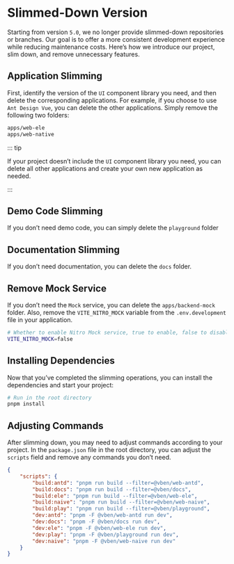# Slimmed-Down Version

Starting from version `5.0`, we no longer provide slimmed-down repositories or branches. Our goal is to offer a more consistent development experience while reducing maintenance costs. Here’s how we introduce our project, slim down, and remove unnecessary features.

## Application Slimming

First, identify the version of the `UI` component library you need, and then delete the corresponding applications. For example, if you choose to use `Ant Design Vue`, you can delete the other applications. Simply remove the following two folders:

```bash
apps/web-ele
apps/web-native

```

::: tip

If your project doesn’t include the `UI` component library you need, you can delete all other applications and create your own new application as needed.

:::

## Demo Code Slimming

If you don’t need demo code, you can simply delete the `playground` folder

## Documentation Slimming

If you don’t need documentation, you can delete the `docs` folder.

## Remove Mock Service

If you don’t need the `Mock` service, you can delete the `apps/backend-mock` folder. Also, remove the `VITE_NITRO_MOCK` variable from the `.env.development` file in your application.

```bash
# Whether to enable Nitro Mock service, true to enable, false to disable
VITE_NITRO_MOCK=false
```

## Installing Dependencies

Now that you’ve completed the slimming operations, you can install the dependencies and start your project:

```bash
# Run in the root directory
pnpm install

```

## Adjusting Commands

After slimming down, you may need to adjust commands according to your project. In the `package.json` file in the root directory, you can adjust the `scripts` field and remove any commands you don’t need.

```json
{
    "scripts": {
        "build:antd": "pnpm run build --filter=@vben/web-antd",
        "build:docs": "pnpm run build --filter=@vben/docs",
        "build:ele": "pnpm run build --filter=@vben/web-ele",
        "build:naive": "pnpm run build --filter=@vben/web-naive",
        "build:play": "pnpm run build --filter=@vben/playground",
        "dev:antd": "pnpm -F @vben/web-antd run dev",
        "dev:docs": "pnpm -F @vben/docs run dev",
        "dev:ele": "pnpm -F @vben/web-ele run dev",
        "dev:play": "pnpm -F @vben/playground run dev",
        "dev:naive": "pnpm -F @vben/web-naive run dev"
    }
}
```
